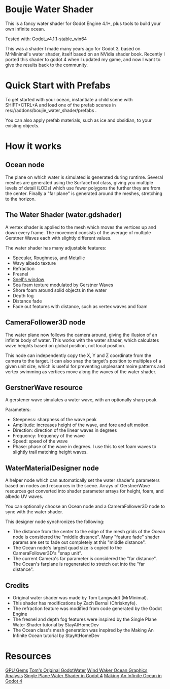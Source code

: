 # Boujie Water Shader
This is a fancy water shader for Godot Engine 4.1+, plus tools to build your own
infinite ocean.

Tested with: Godot_v4.1.1-stable_win64

This was a shader I made many years ago for Godot 3, based on MrMinimal's water
shader, itself based on an NVidia shader book. Recently I ported this shader
to godot 4 when I updated my game, and now I want to give the results back to
the community.

# Quick Start with Prefabs

To get started with your ocean, instantiate a child scene with SHIFT+CTRL+A and 
load one of the prefab scenes in res://addons/boujie_water_shader/prefabs . 

You can also apply prefab materials, such as ice and obsidian, to your existing
objects.

# How it works

## Ocean node
The plane on which water is simulated is generated during runtime.
Several meshes are generated using the SurfaceTool class, giving you multiple
levels of detail (LODs) which use fewer polygons the further they are
from the center. Finally a "far plane" is generated around the meshes,
stretching to the horizon.

## The Water Shader (water.gdshader)
A vertex shader is applied to the mesh which moves the vertices up and down
every frame. The movement consists of the average of multiple Gerstner Waves 
each with slightly different values.

The water shader has many adjustable features:
 * Specular, Roughness, and Metallic 
 * Wavy albedo texture
 * Refraction
 * Fresnel
 * [Snell's window](https://en.wikipedia.org/wiki/Snell%27s_window)
 * Sea foam texture modulated by Gerstner Waves
 * Shore foam around solid objects in the water
 * Depth fog
 * Distance fade
 * Fade out features with distance, such as vertex waves and foam

## CameraFollower3D node
The water plane now follows the camera around, giving the illusion of an
infinite body of water. This works with the water shader, which calculates
wave heights based on global position, not local position.

This node can independently copy the X, Y and Z coordinate from the camera to
the target. It can also snap the target's position to multiples of a given unit
size, which is useful for preventing unpleasant moire patterns and vertex
swimming as vertices move along the waves of the water shader.

## GerstnerWave resource
A gerstener wave simulates a water wave, with an optionally sharp peak. 

Parameters:
 * Steepness: sharpness of the wave peak
 * Amplitude: increases height of the wave, and fore and aft motion.
 * Direction: direction of the linear waves in degrees
 * Frequency: frequency of the wave
 * Speed: speed of the wave
 * Phase: phase of the wave in degrees. I use this to set foam waves to slightly
	trail matching height waves.

## WaterMaterialDesigner node
A helper node which can automatically set the water shader's parameters based on
nodes and resources in the scene. Arrays of GerstnerWave resources get converted
into shader parameter arrays for height, foam, and albedo UV waves.

You can optionally choose an Ocean node and a CameraFollower3D node to sync
with the water shader. 

This designer node synchronizes the following:
 * The distance from the center to the edge of the mesh grids of the Ocean node
	is considered the "middle distance". Many "feature fade" shader params are
	set to fade out completely at this "middle distance".
 * The Ocean node's largest quad size is copied to the CameraFollower3D's
	"snap unit".
 * The current Camera's far parameter is considered the "far distance". 
	The Ocean's farplane is regenerated to stretch out into the "far distance".

## Credits
 * Original water shader was made by Tom Langwaldt (MrMinimal).
 * This shader has modifications by Zach Bernal (Chrisknyfe).
 * The refraction feature was modified from code generated by the Godot Engine
 * The fresnel and depth fog features were inspired by the Single Plane Water Shader tutorial by StayAtHomeDev
 * The Ocean class's mesh generation was inspired by the Making An Infinite Ocean tutorial by StayAtHomeDev

# Resources
[GPU Gems](https://developer.nvidia.com/gpugems/gpugems/part-i-natural-effects/chapter-1-effective-water-simulation-physical-models)
[Tom's Original GodotWater](https://gitlab.com/MrMinimal/GodotWater)
[Wind Waker Ocean Graphics Analysis](https://medium.com/@gordonnl/the-ocean-170fdfd659f1)
[Single Plane Water Shader in Godot 4](https://stayathomedev.com/tutorials/single-plane-water-shader/)
[Making An Infinite Ocean in Godot 4](https://stayathomedev.com/tutorials/making-an-infinite-ocean-in-godot-4/)
